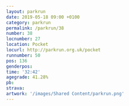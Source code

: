 ```yaml
---
layout: parkrun
date: 2019-05-18 09:00 +0100
category: parkrun
permalink: /parkrun/38
number: 38
locnumber: 27
location: Pocket
locurl: http://parkrun.org.uk/pocket
runnumber: 50
pos: 136
genderpos: 
time: '32:42'
agegrade: 41.28%
pb: 
strava: 
artwork: '/images/Shared Content/parkrun.png'
---
```

